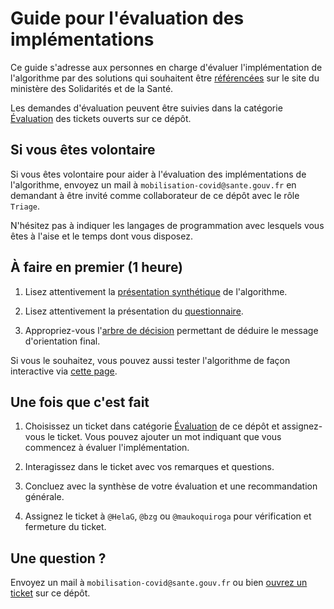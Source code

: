 
# Guide pour l'évaluation des implémentations

Ce guide s'adresse aux personnes en charge d'évaluer l'implémentation
de l'algorithme par des solutions qui souhaitent être [référencées](referencement.md) sur
le site du ministère des Solidarités et de la Santé.

Les demandes d'évaluation peuvent être suivies dans la catégorie
[Évaluation](https://github.com/Delegation-numerique-en-sante/covid19-algorithme-orientation/labels/%C3%89valuation) des tickets ouverts sur ce dépôt.


## Si vous êtes volontaire

Si vous êtes volontaire pour aider à l'évaluation des implémentations
de l'algorithme, envoyez un mail à `mobilisation-covid@sante.gouv.fr` en
demandant à être invité comme collaborateur de ce dépôt avec le rôle
`Triage`.

N'hésitez pas à indiquer les langages de programmation avec lesquels
vous êtes à l'aise et le temps dont vous disposez.


## À faire en premier (1 heure)

1.  Lisez attentivement la [présentation synthétique](https://delegation-numerique-en-sante.github.io/covid19-algorithme-orientation/algorithme-orientation-covid19.html) de l'algorithme.

2.  Lisez attentivement la présentation du [questionnaire](https://github.com/Delegation-numerique-en-sante/covid19-algorithme-orientation/blob/master/pseudo-code.org#questionnaire).

3.  Appropriez-vous l'[arbre de décision](https://github.com/Delegation-numerique-en-sante/covid19-algorithme-orientation/blob/master/pseudo-code.org#arbre-de-d%C3%A9cision) permettant de déduire le
    message d'orientation final.

Si vous le souhaitez, vous pouvez aussi tester l'algorithme de façon
interactive via [cette page](https://delegation-numerique-en-sante.github.io/covid19-algorithme-orientation/repl.html).


## Une fois que c'est fait

1.  Choisissez un ticket dans catégorie [Évaluation](https://github.com/Delegation-numerique-en-sante/covid19-algorithme-orientation/labels/%C3%89valuation) de ce dépôt et
    assignez-vous le ticket.  Vous pouvez ajouter un mot indiquant que
    vous commencez à évaluer l'implémentation.

2.  Interagissez dans le ticket avec vos remarques et questions.

3.  Concluez avec la synthèse de votre évaluation et une recommandation
    générale.

4.  Assignez le ticket à `@HelaG`, `@bzg` ou `@maukoquiroga` pour vérification et fermeture
    du ticket.


## Une question ?

Envoyez un mail à `mobilisation-covid@sante.gouv.fr` ou bien [ouvrez un ticket](https://github.com/Delegation-numerique-en-sante/covid19-algorithme-orientation/issues/new) sur ce dépôt.

